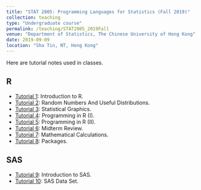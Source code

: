 ```yaml
---
title: "STAT 2005: Programming Languages for Statistics (Fall 2019)"
collection: teaching
type: "Undergraduate course"
permalink: /teaching/STAT2005_2019Fall
venue: "Department of Statistics, The Chinese University of Hong Kong"
date: 2019-09-09
location: "Sha Tin, NT, Hong Kong"
---
```



Here are tutorial notes used in classes.

## R
- [Tutorial 1](https://drive.google.com/file/d/15BIzUCEioe-Cm-hY1qAjWyaLm5B9Q6V1/view?usp=sharing): Introduction to R.
- [Tutorial 2](https://drive.google.com/file/d/1dBp5Ou527ydZSulSDrZsfDI104ES2Wgr/view?usp=sharing): Random Numbers And Useful Distributions.
- [Tutorial 3](https://drive.google.com/file/d/1ea5w5-L1DQcBOnCE7B9bS2t2LU7yQrct/view?usp=sharing): Statistical Graphics.
- [Tutorial 4](https://drive.google.com/file/d/1J4cg5_McEn6OzEhzNlakDTCKDjBeX_mW/view?usp=sharing): Programming in R (I).
- [Tutorial 5](https://drive.google.com/file/d/1hio30c8rwwfPCX9psTol-w0vKbFHQCZi/view?usp=sharing): Programming in R (II).
- [Tutorial 6](https://drive.google.com/file/d/1vGspQQ9ORlQX7lPdTMeHywajCrH70PuD/view?usp=sharing): Midterm Review.
- [Tutorial 7](https://drive.google.com/file/d/1sFfoYxmBqfs9I0N8ThTeJ0QgH0d1q0VQ/view?usp=sharing): Mathematical Calculations.
- [Tutorial 8](https://drive.google.com/file/d/1EWVV1ytV4OtTfVTTahiH13o__9RimJ_c/view?usp=sharing): Packages.

## SAS
- [Tutorial 9](https://drive.google.com/file/d/1e3RaUG7wKYaIAL4PRCJcduAmAdrg38xS/view?usp=sharing): Introduction to SAS.
- [Tutorial 10](https://drive.google.com/file/d/1r4IbxepkzWT2gz7Y7qpOM3WP9nHd6MkX/view?usp=sharing): SAS Data Set.
